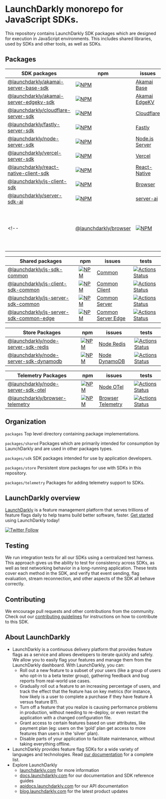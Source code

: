 # LaunchDarkly monorepo for JavaScript SDKs.

This repository contains LaunchDarkly SDK packages which are designed for execution in JavaScript environments.
This includes shared libraries, used by SDKs and other tools, as well as SDKs.

## Packages

| SDK packages                                                                   | npm                                                               | issues                                            | tests                                                                 |
| ------------------------------------------------------------------------------ | ----------------------------------------------------------------- | ------------------------------------------------- | --------------------------------------------------------------------- |
| [@launchdarkly/akamai-server-base-sdk](packages/sdk/akamai-base/README.md)     | [![NPM][sdk-akamai-base-npm-badge]][sdk-akamai-base-npm-link]     | [Akamai Base][package-sdk-akamai-base-issues]     | [![Actions Status][sdk-akamai-base-ci-badge]][sdk-akamai-base-ci]     |
| [@launchdarkly/akamai-server-edgekv-sdk](packages/sdk/akamai-edgekv/README.md) | [![NPM][sdk-akamai-edgekv-npm-badge]][sdk-akamai-edgekv-npm-link] | [Akamai EdgeKV][package-sdk-akamai-edgekv-issues] | [![Actions Status][sdk-akamai-edgekv-ci-badge]][sdk-akamai-edgekv-ci] |
| [@launchdarkly/cloudflare-server-sdk](packages/sdk/cloudflare/README.md)       | [![NPM][sdk-cloudflare-npm-badge]][sdk-cloudflare-npm-link]       | [Cloudflare][package-sdk-cloudflare-issues]       | [![Actions Status][sdk-cloudflare-ci-badge]][sdk-cloudflare-ci]       |
| [@launchdarkly/fastly-server-sdk](packages/sdk/fastly/README.md)               | [![NPM][sdk-fastly-npm-badge]][sdk-fastly-npm-link]               | [Fastly][package-sdk-fastly-issues]               | [![Actions Status][sdk-fastly-ci-badge]][sdk-fastly-ci]               |
| [@launchdarkly/node-server-sdk](packages/sdk/server-node/README.md)            | [![NPM][sdk-server-node-npm-badge]][sdk-server-node-npm-link]     | [Node.js Server][package-sdk-server-node-issues]  | [![Actions Status][sdk-server-node-ci-badge]][sdk-server-node-ci]     |
| [@launchdarkly/vercel-server-sdk](packages/sdk/vercel/README.md)               | [![NPM][sdk-vercel-npm-badge]][sdk-vercel-npm-link]               | [Vercel][package-sdk-vercel-issues]               | [![Actions Status][sdk-vercel-ci-badge]][sdk-vercel-ci]               |
| [@launchdarkly/react-native-client-sdk](packages/sdk/react-native/README.md)   | [![NPM][sdk-react-native-npm-badge]][sdk-react-native-npm-link]   | [React-Native][package-sdk-react-native-issues]   | [![Actions Status][sdk-react-native-ci-badge]][sdk-react-native-ci]   |
| [@launchdarkly/js-client-sdk](packages/sdk/browser/README.md)                  | [![NPM][sdk-browser-npm-badge]][sdk-browser-npm-link]             | [Browser][package-sdk-browser-issues]             | [![Actions Status][sdk-browser-ci-badge]][sdk-browser-ci]             |
| [@launchdarkly/server-sdk-ai](packages/sdk/server-ai/README.md)                | [![NPM][sdk-server-ai-npm-badge]][sdk-server-ai-npm-link]         | [server-ai][package-sdk-server-ai-issues]         | [![Actions Status][sdk-server-ai-ci-badge]][sdk-server-ai-ci]         |
<!--| [@launchdarkly/browser](packages/sdk/combined-browser/README.md)                  | [![NPM][sdk-combined-browser-npm-badge]][sdk-browser-npm-link]             | [Combined Browser][package-sdk-combined-browser-issues]             | [![Actions Status][sdk-combined-browser-ci-badge]][sdk-combined-browser-ci]             |-->

| Shared packages                                                                      | npm                                                                       | issues                                                      | tests                                                                           |
| ------------------------------------------------------------------------------------ | ------------------------------------------------------------------------- | ----------------------------------------------------------- | ------------------------------------------------------------------------------- |
| [@launchdarkly/js-sdk-common](packages/shared/common/README.md)                      | [![NPM][common-npm-badge]][common-npm-link]                               | [Common][package-shared-common-issues]                      | [![Actions Status][shared-common-ci-badge]][shared-common-ci]                   |
| [@launchdarkly/js-client-sdk-common](packages/shared/sdk-client/README.md)           | [![NPM][js-client-sdk-common-npm-badge]][js-client-sdk-common-npm-link]   | [Common Client][package-shared-sdk-client-issues]           | [![Actions Status][shared-sdk-client-ci-badge]][shared-sdk-client-ci]           |
| [@launchdarkly/js-server-sdk-common](packages/shared/sdk-server/README.md)           | [![NPM][js-server-sdk-common-npm-badge]][js-server-sdk-common-npm-link]   | [Common Server][package-shared-sdk-server-issues]           | [![Actions Status][shared-sdk-server-ci-badge]][shared-sdk-server-ci]           |
| [@launchdarkly/js-server-sdk-common-edge](packages/shared/sdk-server-edge/README.md) | [![NPM][js-server-sdk-common-edge-badge]][js-server-sdk-common-edge-link] | [Common Server Edge][package-shared-sdk-server-edge-issues] | [![Actions Status][shared-sdk-server-edge-ci-badge]][shared-sdk-server-edge-ci] |

| Store Packages                                                                              | npm                                                       | issues                                | tests                                                         |
| ------------------------------------------------------------------------------------------- | --------------------------------------------------------- | ------------------------------------- | ------------------------------------------------------------- |
| [@launchdarkly/node-server-sdk-redis](packages/store/node-server-sdk-redis/README.md)       | [![NPM][node-redis-npm-badge]][node-redis-npm-link]       | [Node Redis][node-redis-issues]       | [![Actions Status][node-redis-ci-badge]][node-redis-ci]       |
| [@launchdarkly/node-server-sdk-dynamodb](packages/store/node-server-sdk-dynamodb/README.md) | [![NPM][node-dynamodb-npm-badge]][node-dynamodb-npm-link] | [Node DynamoDB][node-dynamodb-issues] | [![Actions Status][node-dynamodb-ci-badge]][node-dynamodb-ci] |

| Telemetry Packages                                                                      | npm                                                               | issues                                        | tests                                                                 |
| --------------------------------------------------------------------------------------- | ----------------------------------------------------------------- | --------------------------------------------- | --------------------------------------------------------------------- |
| [@launchdarkly/node-server-sdk-otel](packages/telemetry/node-server-sdk-otel/README.md) | [![NPM][node-otel-npm-badge]][node-otel-npm-link]                 | [Node OTel][node-otel-issues]                 | [![Actions Status][node-otel-ci-badge]][node-otel-ci]                 |
| [@launchdarkly/browser-telemetry](packages/telemetry/browser-telemetry/README.md)       | [![NPM][browser-telemetry-npm-badge]][browser-telemetry-npm-link] | [Browser Telemetry][browser-telemetry-issues] | [![Actions Status][browser-telemetry-ci-badge]][browser-telemetry-ci] |

## Organization

`packages` Top level directory containing package implementations.

`packages/shared` Packages which are primarily intended for consumption by LaunchDarkly and are used in other packages types.

`packages/sdk` SDK packages intended for use by application developers.

`packages/store` Persistent store packages for use with SDKs in this repository.

`packages/telemetry` Packages for adding telemetry support to SDKs.

## LaunchDarkly overview

[LaunchDarkly](https://www.launchdarkly.com) is a feature management platform that serves trillions of feature flags daily to help teams build better software, faster. [Get started](https://docs.launchdarkly.com/home/getting-started) using LaunchDarkly today!

[![Twitter Follow](https://img.shields.io/twitter/follow/launchdarkly.svg?style=social&label=Follow&maxAge=2592000)](https://twitter.com/intent/follow?screen_name=launchdarkly)

## Testing

We run integration tests for all our SDKs using a centralized test harness. This approach gives us the ability to test for consistency across SDKs, as well as test networking behavior in a long-running application. These tests cover each method in the SDK, and verify that event sending, flag evaluation, stream reconnection, and other aspects of the SDK all behave correctly.

## Contributing

We encourage pull requests and other contributions from the community. Check out our [contributing guidelines](CONTRIBUTING.md) for instructions on how to contribute to this SDK.

## About LaunchDarkly

- LaunchDarkly is a continuous delivery platform that provides feature flags as a service and allows developers to iterate quickly and safely. We allow you to easily flag your features and manage them from the LaunchDarkly dashboard. With LaunchDarkly, you can:
  - Roll out a new feature to a subset of your users (like a group of users who opt-in to a beta tester group), gathering feedback and bug reports from real-world use cases.
  - Gradually roll out a feature to an increasing percentage of users, and track the effect that the feature has on key metrics (for instance, how likely is a user to complete a purchase if they have feature A versus feature B?).
  - Turn off a feature that you realize is causing performance problems in production, without needing to re-deploy, or even restart the application with a changed configuration file.
  - Grant access to certain features based on user attributes, like payment plan (eg: users on the ‘gold’ plan get access to more features than users in the ‘silver’ plan).
  - Disable parts of your application to facilitate maintenance, without taking everything offline.
- LaunchDarkly provides feature flag SDKs for a wide variety of languages and technologies. Read [our documentation](https://docs.launchdarkly.com/sdk) for a complete list.
- Explore LaunchDarkly
  - [launchdarkly.com](https://www.launchdarkly.com/ 'LaunchDarkly Main Website') for more information
  - [docs.launchdarkly.com](https://docs.launchdarkly.com/ 'LaunchDarkly Documentation') for our documentation and SDK reference guides
  - [apidocs.launchdarkly.com](https://apidocs.launchdarkly.com/ 'LaunchDarkly API Documentation') for our API documentation
  - [blog.launchdarkly.com](https://blog.launchdarkly.com/ 'LaunchDarkly Blog Documentation') for the latest product updates

[//]: # 'shared/common'
[common-npm-badge]: https://img.shields.io/npm/v/@launchdarkly/js-sdk-common.svg?style=flat-square
[common-npm-link]: https://www.npmjs.com/package/@launchdarkly/js-sdk-common
[shared-common-ci-badge]: https://github.com/launchdarkly/js-core/actions/workflows/common.yml/badge.svg
[shared-common-ci]: https://github.com/launchdarkly/js-core/actions/workflows/common.yml
[package-shared-common-issues]: https://github.com/launchdarkly/js-core/issues?q=is%3Aissue+is%3Aopen+label%3A%22package%3A+shared%2Fcommon%22+
[//]: # 'shared/sdk-server'
[js-server-sdk-common-npm-badge]: https://img.shields.io/npm/v/@launchdarkly/js-server-sdk-common.svg?style=flat-square
[js-server-sdk-common-npm-link]: https://www.npmjs.com/package/@launchdarkly/js-server-sdk-common
[shared-sdk-server-ci-badge]: https://github.com/launchdarkly/js-core/actions/workflows/sdk-server.yml/badge.svg
[shared-sdk-server-ci]: https://github.com/launchdarkly/js-core/actions/workflows/sdk-server.yml
[package-shared-sdk-server-issues]: https://github.com/launchdarkly/js-core/issues?q=is%3Aissue+is%3Aopen+label%3A%22package%3A+shared%2Fsdk-server%22+
[//]: # 'shared/sdk-client'
[js-client-sdk-common-npm-badge]: https://img.shields.io/npm/v/@launchdarkly/js-client-sdk-common.svg?style=flat-square
[js-client-sdk-common-npm-link]: https://www.npmjs.com/package/@launchdarkly/js-client-sdk-common
[shared-sdk-client-ci-badge]: https://github.com/launchdarkly/js-core/actions/workflows/sdk-client.yml/badge.svg
[shared-sdk-client-ci]: https://github.com/launchdarkly/js-core/actions/workflows/sdk-client.yml
[package-shared-sdk-client-issues]: https://github.com/launchdarkly/js-core/issues?q=is%3Aissue+is%3Aopen+label%3A%22package%3A+shared%2Fsdk-client%22+
[//]: # 'shared/sdk-server-edge'
[js-server-sdk-common-edge-badge]: https://img.shields.io/npm/v/@launchdarkly/js-server-sdk-common-edge.svg?style=flat-square
[js-server-sdk-common-edge-link]: https://www.npmjs.com/package/@launchdarkly/js-server-sdk-common-edge
[shared-sdk-server-edge-ci-badge]: https://github.com/launchdarkly/js-core/actions/workflows/sdk-server-edge.yml/badge.svg
[shared-sdk-server-edge-ci]: https://github.com/launchdarkly/js-core/actions/workflows/sdk-server-edge.yml
[package-shared-sdk-server-edge-issues]: https://github.com/launchdarkly/js-core/issues?q=is%3Aissue+is%3Aopen+label%3A%22package%3A+shared%2Fsdk-server-edge%22+
[//]: # 'sdk/cloudflare'
[sdk-cloudflare-ci-badge]: https://github.com/launchdarkly/js-core/actions/workflows/cloudflare.yml/badge.svg
[sdk-cloudflare-ci]: https://github.com/launchdarkly/js-core/actions/workflows/cloudflare.yml
[sdk-cloudflare-npm-badge]: https://img.shields.io/npm/v/@launchdarkly/cloudflare-server-sdk.svg?style=flat-square
[sdk-cloudflare-npm-link]: https://www.npmjs.com/package/@launchdarkly/cloudflare-server-sdk
[sdk-cloudflare-ghp-badge]: https://img.shields.io/static/v1?label=GitHub+Pages&message=API+reference&color=00add8
[sdk-cloudflare-ghp-link]: https://launchdarkly.github.io/js-core/packages/sdk/cloudflare/docs/
[sdk-cloudflare-dm-badge]: https://img.shields.io/npm/dm/@launchdarkly/cloudflare-server-sdk.svg?style=flat-square
[sdk-cloudflare-dt-badge]: https://img.shields.io/npm/dt/@launchdarkly/cloudflare-server-sdk.svg?style=flat-square
[package-sdk-cloudflare-issues]: https://github.com/launchdarkly/js-core/issues?q=is%3Aissue+is%3Aopen+label%3A%22package%3A+sdk%2Fcloudflare%22+
[//]: # 'sdk/fastly'
[sdk-fastly-ci-badge]: https://github.com/launchdarkly/js-core/actions/workflows/fastly.yml/badge.svg
[sdk-fastly-ci]: https://github.com/launchdarkly/js-core/actions/workflows/fastly.yml
[sdk-fastly-npm-badge]: https://img.shields.io/npm/v/@launchdarkly/fastly-server-sdk.svg?style=flat-square
[sdk-fastly-npm-link]: https://www.npmjs.com/package/@launchdarkly/fastly-server-sdk
[package-sdk-fastly-issues]: https://github.com/launchdarkly/js-core/issues?q=is%3Aissue+is%3Aopen+label%3A%22package%3A+sdk%2Ffastly%22+
[sdk-fastly-ghp-badge]: https://img.shields.io/static/v1?label=GitHub+Pages&message=API+reference&color=00add8
[sdk-fastly-ghp-link]: https://launchdarkly.github.io/js-core/packages/sdk/fastly/docs/
[sdk-fastly-dm-badge]: https://img.shields.io/npm/dm/@launchdarkly/fastly-server-sdk.svg?style=flat-square
[sdk-fastly-dt-badge]: https://img.shields.io/npm/dt/@launchdarkly/fastly-server-sdk.svg?style=flat-square
[//]: # 'sdk/server-node'
[sdk-server-node-npm-badge]: https://img.shields.io/npm/v/@launchdarkly/node-server-sdk.svg?style=flat-square
[sdk-server-node-npm-link]: https://www.npmjs.com/package/@launchdarkly/node-server-sdk
[sdk-server-node-ci-badge]: https://github.com/launchdarkly/js-core/actions/workflows/server-node.yml/badge.svg
[sdk-server-node-ci]: https://github.com/launchdarkly/js-core/actions/workflows/server-node.yml
[package-sdk-server-node-issues]: https://github.com/launchdarkly/js-core/issues?q=is%3Aissue+is%3Aopen+label%3A%22package%3A+sdk%2Fserver-node%22+
[//]: # 'sdk/vercel'
[sdk-vercel-ci-badge]: https://github.com/launchdarkly/js-core/actions/workflows/vercel.yml/badge.svg
[sdk-vercel-ci]: https://github.com/launchdarkly/js-core/actions/workflows/vercel.yml
[sdk-vercel-npm-badge]: https://img.shields.io/npm/v/@launchdarkly/vercel-server-sdk.svg?style=flat-square
[sdk-vercel-npm-link]: https://www.npmjs.com/package/@launchdarkly/vercel-server-sdk
[sdk-vercel-ghp-badge]: https://img.shields.io/static/v1?label=GitHub+Pages&message=API+reference&color=00add8
[sdk-vercel-ghp-link]: https://launchdarkly.github.io/js-core/packages/sdk/vercel/docs/
[sdk-vercel-dm-badge]: https://img.shields.io/npm/dm/@launchdarkly/vercel-server-sdk.svg?style=flat-square
[sdk-vercel-dt-badge]: https://img.shields.io/npm/dt/@launchdarkly/vercel-server-sdk.svg?style=flat-square
[package-sdk-vercel-issues]: https://github.com/launchdarkly/js-core/issues?q=is%3Aissue+is%3Aopen+label%3A%22package%3A+sdk%2Fvercel%22+
[//]: # 'sdk/react-native'
[sdk-react-native-ci-badge]: https://github.com/launchdarkly/js-core/actions/workflows/react-native.yml/badge.svg
[sdk-react-native-ci]: https://github.com/launchdarkly/js-core/actions/workflows/react-native.yml
[sdk-react-native-npm-badge]: https://img.shields.io/npm/v/@launchdarkly/react-native-client-sdk.svg?style=flat-square
[sdk-react-native-npm-link]: https://www.npmjs.com/package/@launchdarkly/react-native-client-sdk
[sdk-react-native-ghp-badge]: https://img.shields.io/static/v1?label=GitHub+Pages&message=API+reference&color=00add8
[sdk-react-native-ghp-link]: https://launchdarkly.github.io/js-core/packages/sdk/react-native/docs/
[sdk-react-native-dm-badge]: https://img.shields.io/npm/dm/@launchdarkly/react-native-client-sdk.svg?style=flat-square
[sdk-react-native-dt-badge]: https://img.shields.io/npm/dt/@launchdarkly/react-native-client-sdk.svg?style=flat-square
[package-sdk-react-native-issues]: https://github.com/launchdarkly/js-core/issues?q=is%3Aissue+is%3Aopen+label%3A%22package%3A+sdk%2Freact-native%22+
[//]: # 'sdk/akamai-base'
[sdk-akamai-base-ci-badge]: https://github.com/launchdarkly/js-core/actions/workflows/akamai-base.yml/badge.svg
[sdk-akamai-base-ci]: https://github.com/launchdarkly/js-core/actions/workflows/akamai-base.yml
[sdk-akamai-base-npm-badge]: https://img.shields.io/npm/v/@launchdarkly/akamai-server-base-sdk.svg?style=flat-square
[sdk-akamai-base-npm-link]: https://www.npmjs.com/package/@launchdarkly/akamai-server-base-sdk
[sdk-akamai-base-ghp-badge]: https://img.shields.io/static/v1?label=GitHub+Pages&message=API+reference&color=00add8
[sdk-akamai-base-ghp-link]: https://launchdarkly.github.io/js-core/packages/sdk/akamai-base/docs/
[sdk-akamai-base-dm-badge]: https://img.shields.io/npm/dm/@launchdarkly/akamai-server-base-sdk.svg?style=flat-square
[sdk-akamai-base-dt-badge]: https://img.shields.io/npm/dt/@launchdarkly/akamai-server-base-sdk.svg?style=flat-square
[package-sdk-akamai-base-issues]: https://github.com/launchdarkly/js-core/issues?q=is%3Aissue+is%3Aopen+label%3A%22package%3A+sdk%2Fakamai-base%22+
[//]: # 'sdk/akamai-edgekv'
[sdk-akamai-edgekv-ci-badge]: https://github.com/launchdarkly/js-core/actions/workflows/akamai-edgekv.yml/badge.svg
[sdk-akamai-edgekv-ci]: https://github.com/launchdarkly/js-core/actions/workflows/akamai-edgekv.yml
[sdk-akamai-edgekv-npm-badge]: https://img.shields.io/npm/v/@launchdarkly/akamai-server-edgekv-sdk.svg?style=flat-square
[sdk-akamai-edgekv-npm-link]: https://www.npmjs.com/package/@launchdarkly/akamai-server-edgekv-sdk
[sdk-akamai-edgekv-ghp-badge]: https://img.shields.io/static/v1?label=GitHub+Pages&message=API+reference&color=00add8
[sdk-akamai-edgekv-ghp-link]: https://launchdarkly.github.io/js-core/packages/sdk/akamai-edgekv/docs/
[sdk-akamai-edgekv-dm-badge]: https://img.shields.io/npm/dm/@launchdarkly/akamai-server-edgekv-sdk.svg?style=flat-square
[sdk-akamai-edgekv-dt-badge]: https://img.shields.io/npm/dt/@launchdarkly/akamai-server-edgekv-sdk.svg?style=flat-square
[package-sdk-akamai-edgekv-issues]: https://github.com/launchdarkly/js-core/issues?q=is%3Aissue+is%3Aopen+label%3A%22package%3A+sdk%2Fakamai-edgekv%22+
[//]: # 'store/node-server-sdk-redis'
[node-redis-ci-badge]: https://github.com/launchdarkly/js-core/actions/workflows/node-redis.yml/badge.svg
[node-redis-ci]: https://github.com/launchdarkly/js-core/actions/workflows/node-redis.yml
[node-redis-npm-badge]: https://img.shields.io/npm/v/@launchdarkly/node-server-sdk-redis.svg?style=flat-square
[node-redis-npm-link]: https://www.npmjs.com/package/@launchdarkly/node-server-sdk-redis
[node-redis-issues]: https://github.com/launchdarkly/js-core/issues?q=is%3Aissue+is%3Aopen+label%3A%22package%3A+store%2Fnode-server-sdk-redis%22+
[//]: # 'store/node-server-sdk-dynamodb'
[node-dynamodb-ci-badge]: https://github.com/launchdarkly/js-core/actions/workflows/node-dynamodb.yml/badge.svg
[node-dynamodb-ci]: https://github.com/launchdarkly/js-core/actions/workflows/node-dynamodb.yml
[node-dynamodb-npm-badge]: https://img.shields.io/npm/v/@launchdarkly/node-server-sdk-dynamodb.svg?style=flat-square
[node-dynamodb-npm-link]: https://www.npmjs.com/package/@launchdarkly/node-server-sdk-dynamodb
[node-dynamodb-issues]: https://github.com/launchdarkly/js-core/issues?q=is%3Aissue+is%3Aopen+label%3A%22package%3A+store%2Fnode-server-sdk-dynamodb%22+
[//]: # 'telemetry/node-server-sdk-otel'
[node-otel-ci-badge]: https://github.com/launchdarkly/js-core/actions/workflows/node-otel.yml/badge.svg
[node-otel-ci]: https://github.com/launchdarkly/js-core/actions/workflows/node-otel.yml
[node-otel-npm-badge]: https://img.shields.io/npm/v/@launchdarkly/node-server-sdk-otel.svg?style=flat-square
[node-otel-npm-link]: https://www.npmjs.com/package/@launchdarkly/node-server-sdk-otel
[node-otel-issues]: https://github.com/launchdarkly/js-core/issues?q=is%3Aissue+is%3Aopen+label%3A%22package%3A+telemetry%2Fnode-server-sdk-otel%22+
[//]: # 'sdk/browser'
[sdk-browser-ci-badge]: https://github.com/launchdarkly/js-core/actions/workflows/browser.yml/badge.svg
[sdk-browser-ci]: https://github.com/launchdarkly/js-core/actions/workflows/browser.yml
[sdk-browser-npm-badge]: https://img.shields.io/npm/v/@launchdarkly/js-client-sdk.svg?style=flat-square
[sdk-browser-npm-link]: https://www.npmjs.com/package/@launchdarkly/js-client-sdk
[sdk-browser-ghp-badge]: https://img.shields.io/static/v1?label=GitHub+Pages&message=API+reference&color=00add8
[sdk-browser-ghp-link]: https://launchdarkly.github.io/js-core/packages/sdk/browser/docs/
[sdk-browser-dm-badge]: https://img.shields.io/npm/dm/@launchdarkly/js-client-sdk.svg?style=flat-square
[sdk-browser-dt-badge]: https://img.shields.io/npm/dt/@launchdarkly/js-client-sdk.svg?style=flat-square
[package-sdk-browser-issues]: https://github.com/launchdarkly/js-core/issues?q=is%3Aissue+is%3Aopen+label%3A%22package%3A+sdk%2Fbrowser%22+
[//]: # 'sdk/server-ai'
[sdk-server-ai-ci-badge]: https://github.com/launchdarkly/js-core/actions/workflows/server-ai.yml/badge.svg
[sdk-server-ai-ci]: https://github.com/launchdarkly/js-core/actions/workflows/server-ai.yml
[sdk-server-ai-npm-badge]: https://img.shields.io/npm/v/@launchdarkly/server-sdk-ai.svg?style=flat-square
[sdk-server-ai-npm-link]: https://www.npmjs.com/package/@launchdarkly/server-sdk-ai
[sdk-server-ai-ghp-badge]: https://img.shields.io/static/v1?label=GitHub+Pages&message=API+reference&color=00add8
[sdk-server-ai-ghp-link]: https://launchdarkly.github.io/js-core/packages/sdk/server-ai/docs/
[sdk-server-ai-dm-badge]: https://img.shields.io/npm/dm/@launchdarkly/server-sdk-ai.svg?style=flat-square
[sdk-server-ai-dt-badge]: https://img.shields.io/npm/dt/@launchdarkly/server-sdk-ai.svg?style=flat-square
[package-sdk-server-ai-issues]: https://github.com/launchdarkly/js-core/issues?q=is%3Aissue+is%3Aopen+label%3A%22package%3A+sdk%2Fserver-ai%22+
[//]: # 'telemetry/browser-telemetry'
[browser-telemetry-ci-badge]: https://github.com/launchdarkly/js-core/actions/workflows/browser-telemetry.yml/badge.svg
[browser-telemetry-ci]: https://github.com/launchdarkly/js-core/actions/workflows/browser-telemetry.yml
[browser-telemetry-npm-badge]: https://img.shields.io/npm/v/@launchdarkly/browser-telemetry.svg?style=flat-square
[browser-telemetry-npm-link]: https://www.npmjs.com/package/@launchdarkly/browser-telemetry
[browser-telemetry-issues]: https://github.com/launchdarkly/js-core/issues?q=is%3Aissue+is%3Aopen+label%3A%22package%3A+telemetry%2Fbrowser-telemetry%22+
[//]: # 'sdk/combined-browser'
[sdk-combined-browser-ci-badge]: https://github.com/launchdarkly/js-core/actions/workflows/combined-browser.yml/badge.svg
[sdk-combined-browser-ci]: https://github.com/launchdarkly/js-core/actions/workflows/combined-browser.yml
[sdk-combined-browser-npm-badge]: https://img.shields.io/npm/v/@launchdarkly/browser.svg?style=flat-square
[sdk-combined-browser-npm-link]: https://www.npmjs.com/package/@launchdarkly/browser
[sdk-combined-browser-ghp-badge]: https://img.shields.io/static/v1?label=GitHub+Pages&message=API+reference&color=00add8
[sdk-combined-browser-ghp-link]: https://launchdarkly.github.io/js-core/packages/sdk/combined-browser/docs/
[sdk-combined-browser-dm-badge]: https://img.shields.io/npm/dm/@launchdarkly/browser.svg?style=flat-square
[sdk-combined-browser-dt-badge]: https://img.shields.io/npm/dt/@launchdarkly/browser.svg?style=flat-square
[package-sdk-browser-issues]: https://github.com/launchdarkly/js-core/issues?q=is%3Aissue+is%3Aopen+label%3A%22package%3A+sdk%2Fcombined-browser%22+